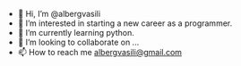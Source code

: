 - 👋 Hi, I’m @albergvasili
- 👀 I’m interested in starting a new career as a programmer.
- 🌱 I’m currently learning python.
- 💞️ I’m looking to collaborate on ...
- 📫 How to reach me albergvasili@gmail.com

<!---
albergvasili/albergvasili is a ✨ special ✨ repository because its `README.md` (this file) appears on your GitHub profile.
You can click the Preview link to take a look at your changes.
--->
